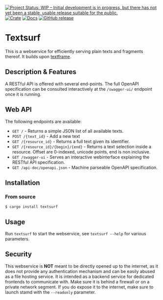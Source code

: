 [![Project Status: WIP – Initial development is in progress, but there has not yet been a stable, usable release suitable for the public.](https://www.repostatus.org/badges/latest/wip.svg)](https://www.repostatus.org/#wip)
[![Crate](https://img.shields.io/crates/v/textsurf.svg)](https://crates.io/crates/textsurf)
[![Docs](https://docs.rs/textsurf/badge.svg)](https://docs.rs/stamd/)
[![GitHub release](https://img.shields.io/github/release/proycon/textsurf.svg)](https://GitHub.com/proycon/textsurf/releases/)

# Textsurf 

This is a webservice for efficiently serving plain texts and fragments thereof.
It builds upon [textframe](https://github.com/proycon/textframe).

## Description & Features

A RESTful API is offered with several end-points. The full OpenAPI specification can be consulted
interactively at the `/swagger-ui/` endpoint once it is running.

## Web API

The following endpoints are available:

* `GET /`                  - Returns a simple JSON list of all available texts.
* `POST /{text_id}`        - Add a new text 
* `GET /{resource_id}` - Returns a full text given its identifier.
* `GET /{resource_id}/{begin}/{end}` - Returns a text selection inside a resource. Offset are 0-indexed, unicode points, end is non inclusive.
* `GET /swagger-ui`       - Serves an interactive webinterface explaining the RESTful API specification.
* `GET /api-doc/openapi.json`   - Machine parseable OpenAPI specification.

## Installation

### From source

```
$ cargo install textsurf
```

## Usage

Run `textsurf` to start the webservice, see `textsurf --help` for various parameters.

## Security

This webservice is **NOT** meant to be directly opened up to the internet, as
it does not provide any authentication mechanism and can be easily abused as a
file hosting service. It is intended as a backend service for dedicated
frontends to communicate with. Make sure it is behind a firewall or on a
private network segment. If you do expose it to the internet, make sure to
launch stamd with the `--readonly` parameter.
